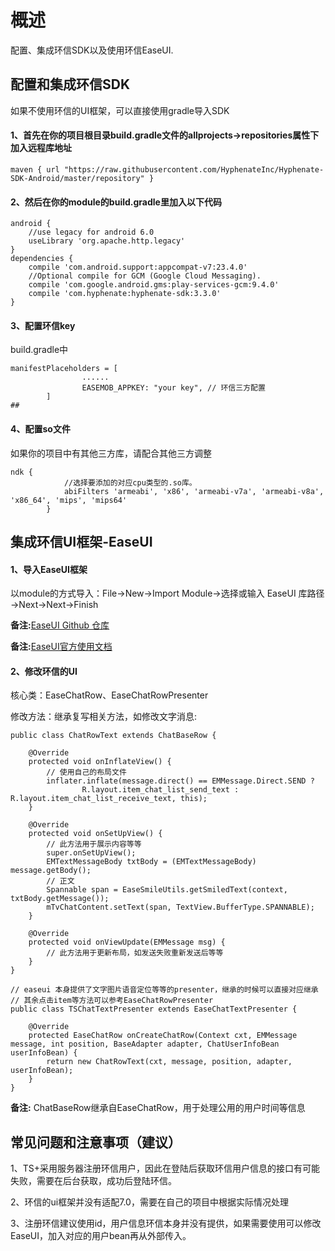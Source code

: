 # 概述

配置、集成环信SDK以及使用环信EaseUI.

## 配置和集成环信SDK

如果不使用环信的UI框架，可以直接使用gradle导入SDK

#### 1、首先在你的项目根目录build.gradle文件的allprojects→repositories属性下加入远程库地址
```
maven { url "https://raw.githubusercontent.com/HyphenateInc/Hyphenate-SDK-Android/master/repository" }
```
#### 2、然后在你的module的build.gradle里加入以下代码
```
android {
    //use legacy for android 6.0
    useLibrary 'org.apache.http.legacy'
}
dependencies {
    compile 'com.android.support:appcompat-v7:23.4.0'
    //Optional compile for GCM (Google Cloud Messaging).
    compile 'com.google.android.gms:play-services-gcm:9.4.0'
    compile 'com.hyphenate:hyphenate-sdk:3.3.0'
}
```
#### 3、配置环信key
build.gradle中
```
manifestPlaceholders = [
                ......
                EASEMOB_APPKEY: "your key", // 环信三方配置
        ]
##
```
#### 4、配置so文件
如果你的项目中有其他三方库，请配合其他三方调整
```
ndk {
            //选择要添加的对应cpu类型的.so库。
            abiFilters 'armeabi', 'x86', 'armeabi-v7a', 'armeabi-v8a', 'x86_64', 'mips', 'mips64'
        }
```

## 集成环信UI框架-EaseUI
#### 1、导入EaseUI框架
以module的方式导入：File→New→Import Module→选择或输入 EaseUI 库路径→Next→Next→Finish

**备注:**[EaseUI Github 仓库](https://github.com/easemob/easeui)

**备注:**[EaseUI官方使用文档](http://docs.easemob.com/im/200androidclientintegration/135easeuiuseguide)

#### 2、修改环信的UI
核心类：EaseChatRow、EaseChatRowPresenter

修改方法：继承复写相关方法，如修改文字消息:
```
public class ChatRowText extends ChatBaseRow {

    @Override
    protected void onInflateView() {
        // 使用自己的布局文件
        inflater.inflate(message.direct() == EMMessage.Direct.SEND ?
                R.layout.item_chat_list_send_text : R.layout.item_chat_list_receive_text, this);
    }

    @Override
    protected void onSetUpView() {
        // 此方法用于展示内容等等
        super.onSetUpView();
        EMTextMessageBody txtBody = (EMTextMessageBody) message.getBody();
        // 正文
        Spannable span = EaseSmileUtils.getSmiledText(context, txtBody.getMessage());
        mTvChatContent.setText(span, TextView.BufferType.SPANNABLE);
    }

    @Override
    protected void onViewUpdate(EMMessage msg) {
        // 此方法用于更新布局，如发送失败重新发送后等等
    }
}

// easeui 本身提供了文字图片语音定位等等的presenter，继承的时候可以直接对应继承
// 其余点击item等方法可以参考EaseChatRowPresenter
public class TSChatTextPresenter extends EaseChatTextPresenter {

    @Override
    protected EaseChatRow onCreateChatRow(Context cxt, EMMessage message, int position, BaseAdapter adapter, ChatUserInfoBean userInfoBean) {
        return new ChatRowText(cxt, message, position, adapter, userInfoBean);
    }
}
```

**备注:** ChatBaseRow继承自EaseChatRow，用于处理公用的用户时间等信息

## 常见问题和注意事项（建议）

1、TS+采用服务器注册环信用户，因此在登陆后获取环信用户信息的接口有可能失败，需要在后台获取，成功后登陆环信。

2、环信的ui框架并没有适配7.0，需要在自己的项目中根据实际情况处理

3、注册环信建议使用id，用户信息环信本身并没有提供，如果需要使用可以修改EaseUI，加入对应的用户bean再从外部传入。
